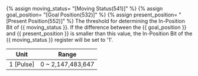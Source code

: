 {% assign moving_status= "[Moving Status(541)]" %}
{% assign goal_position= "[Goal Position(532)]" %}
{% assign present_position= "[Present Position(552)]" %}
The threshold for determining the In-Position Bit of {{ moving_status }}. If the difference between the {{ goal_position }} and {{ present_position }} is smaller than this value, the In-Position Bit of the {{ moving_status }} register will be set to '1'. 

|   Unit    |      Range        |
|:---------:|:-----------------:|
| 1 [Pulse] | 0 ~ 2,147,483,647 |
